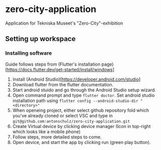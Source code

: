 # zero-city-application
Application for Tekniska Museet's "Zero-City"-exhibition

## Setting up workspace
### Installing software
Guide follows steps from (Flutter's installation page)[https://docs.flutter.dev/get-started/install/windows]

1. Install (Android Studio)[https://developer.android.com/studio]
2. Download flutter from the flutter documentation.
3. Start android stuido and go through the Android Studio setup wizard.
4. Open command prompt and type `flutter doctor`. Set android studio installation path using `flutter config --android-studio-dir "<directory>"`
5. When openeing project, either select github repository fold which you've already cloned or select VSC and type in `git@github.com:antonschulz/zero-city-application.git`
6. Create Virtual device by clicking device manager (Icon in top-right which looks like a mobile phone)
7. Follow steps, more detailed steps to come.
8. Open device, and start the app by clicking run (green play button).